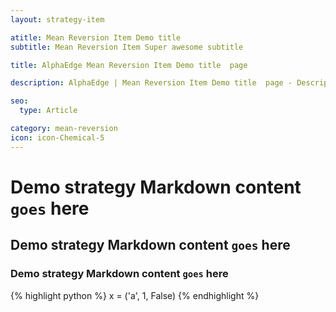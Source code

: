 ```yaml
---
layout: strategy-item

atitle: Mean Reversion Item Demo title 
subtitle: Mean Reversion Item Super awesome subtitle

title: AlphaEdge Mean Reversion Item Demo title  page

description: AlphaEdge | Mean Reversion Item Demo title  page - Description 160-260 chars

seo:
  type: Article

category: mean-reversion
icon: icon-Chemical-5
---
```


# Demo strategy Markdown content `goes` here
## Demo strategy Markdown content `goes` here
### Demo strategy Markdown content `goes` here

{% highlight python %}
x = ('a', 1, False)
{% endhighlight %}